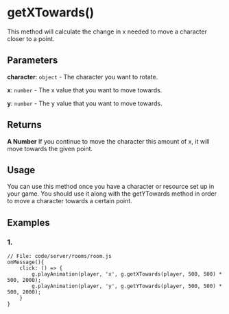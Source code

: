 # getXTowards()

This method will calculate the change in x needed to move a character closer to a point.

## Parameters

**character**: `object` - The character you want to rotate.

**x**: `number` - The x value that you want to move towards.

**y**: `number` - The y value that you want to move towards.

## Returns

**A Number** If you continue to move the character this amount of x, it will move towards the given point.

## Usage

You can use this method once you have a character or resource set up in your game. You should use it along with the getYTowards method in order to move a character towards a certain point.

## Examples

### 1.

```
// File: code/server/rooms/room.js
onMessage(){
	click: () => {
		g.playAnimation(player, 'x', g.getXTowards(player, 500, 500) * 500, 2000);
		g.playAnimation(player, 'y', g.getYTowards(player, 500, 500) * 500, 2000);
	}
}
```
